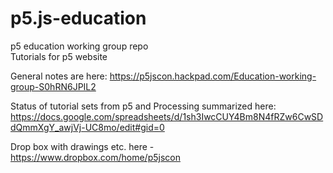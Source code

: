 # p5.js-education
p5 education working group repo  
Tutorials for p5 website


General notes are here: https://p5jscon.hackpad.com/Education-working-group-S0hRN6JPIL2

Status of tutorial sets from p5 and Processing summarized here: https://docs.google.com/spreadsheets/d/1sh3IwcCUY4Bm8N4fRZw6CwSDdQmmXgY_awjVj-UC8mo/edit#gid=0 


Drop box with drawings etc. here - https://www.dropbox.com/home/p5jscon 

